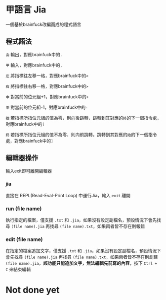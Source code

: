 # 甲語言 Jia
一個基於brainfuck改編而成的程式語言

## 程式語法
`由` 輸出，對應brainfuck中的`.`

`甲` 輸入，對應brainfuck中的`,`

`左` 將指標往左移一格，對應brainfuck中的`<`

`右` 將指標往右移一格，對應brainfuck中的`>`

`申` 對當前的位元組+1，對應brainfuck中的`+`

`申` 對當前的位元組-1，對應brainfuck中的`-`

`始` 若指標所指位元組的值為零，則向後跳轉，跳轉到其對應的`終`的下一個指令處，對應brainfuck中的`[`

`終` 若指標所指位元組的值不為零，則向前跳轉，跳轉到其對應的`始`的下一個指令處，對應brainfuck中的`]`

## 編輯器操作
輸入exit即可離開編輯器
### jia
直接在 REPL(Read-Eval-Print Loop) 中運行Jia，輸入 `exit` 離開

### run (file name)
執行指定的檔案，僅支援 `.txt` 和 `.jia`，如果沒有設定副檔名，預設情況下會先找尋 `(file name).jia` 再找尋 `(file name).txt`，如果兩者皆不存在則報錯

### edit (file name)
在指定的檔案追加文字，僅支援 `.txt` 和 `.jia`，如果沒有設定副檔名，預設情況下會先找尋 `(file name).jia` 再找尋 `(file name).txt`，如果兩者皆不存在則創建 `(file name).jia`，**該功能只能追加文字，無法編輯先前寫的內容**，按下 `Ctrl + C` 來結束編輯

# Not done yet